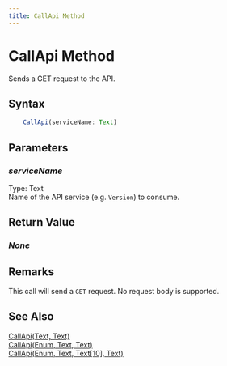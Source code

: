 ```yaml
---
title: CallApi Method
---
```


# CallApi Method
Sends a GET request to the API.

## Syntax
```javascript
    CallApi(serviceName: Text)
```

## Parameters
### *serviceName*
Type: Text<br/>
Name of the API service (e.g. `Version`) to consume.

## Return Value
### *None*

## Remarks
This call will send a `GET` request. No request body is supported.

## See Also
[CallApi(Text, Text)](./CallApi2.md)<br />
[CallApi(Enum, Text, Text)](./CallApi3.md)<br />
[CallApi(Enum, Text, Text[10], Text)](./CallApi4.md)
